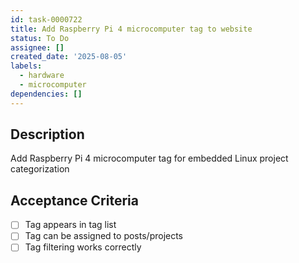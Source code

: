 ```yaml
---
id: task-0000722
title: Add Raspberry Pi 4 microcomputer tag to website
status: To Do
assignee: []
created_date: '2025-08-05'
labels:
  - hardware
  - microcomputer
dependencies: []
---
```


## Description

Add Raspberry Pi 4 microcomputer tag for embedded Linux project categorization

## Acceptance Criteria

- [ ] Tag appears in tag list
- [ ] Tag can be assigned to posts/projects
- [ ] Tag filtering works correctly
